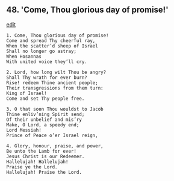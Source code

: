 
## 48.  'Come, Thou glorious day of promise!'
[edit](https://docs.google.com/document/d/1BGFqsclXAcTCTMkGnmPIW_XBqa_52f0D/edit?mode=html)



    1. Come, Thou glorious day of promise!
    Come and spread Thy cheerful ray, 
    When the scatter’d sheep of Israel 
    Shall no longer go astray;
    When Hosannas 
    With united voice they’ll cry.

    2. Lord, how long wilt Thou be angry?
    Shall Thy wrath for ever burn?
    Rise! redeem Thine ancient people; 
    Their transgressions from them turn: 
    King of Israel!
    Come and set Thy people free.

    3. O that soon Thou wouldst to Jacob
    Thine enliv’ning Spirit send;
    Of their unbelief and mis’ry 
    Make, O Lord, a speedy end;
    Lord Messiah!
    Prince of Peace o’er Israel reign,

    4. Glory, honour, praise, and power,
    Be unto the Lamb for ever!
    Jesus Christ is our Redeemer. 
    Hallelujah! Hallelujah!
    Praise ye the Lord.
    Hallelujah! Praise the Lord.
